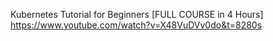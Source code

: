 Kubernetes Tutorial for Beginners [FULL COURSE in 4 Hours]
https://www.youtube.com/watch?v=X48VuDVv0do&t=8280s
